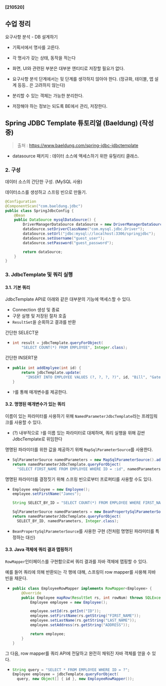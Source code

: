 **[210520]**



## 수업 정리 

요구사항 분석 - DB 설계하기

- 기획서에서 명사를 고른다.
- 각 명사가 갖는 상태, 동작을 적는다
- 화면, UI와 관련된 부분은 대부분 엔티티로 저장할 필요가 없다.
- 요구사항 분석 단계에서는 뒷 단계를 생각하지 않아야 한다. (정규화, 테이블, 앱 설계 등등.. 은 고려하지 않는다)
- 분리할 수 있는 객체는 가능한 분리한다.

- 저장해야 하는 정보는 되도록 BE에서 관리, 저장한다.



## Spring JDBC Template 튜토리얼 (Baeldung)  (작성 중)

> 출처 : https://www.baeldung.com/spring-jdbc-jdbctemplate



- datasource 패키지 : 데이터 소스에 액세스하기 위한 유틸리티 클래스. 

### 2. 구성

데이터 소스의 간단한 구성. (MySQL 사용)

데이터소스를 생성하고 스프링 빈으로 만들기.

```java
@Configuration
@ComponentScan("com.baeldung.jdbc")
public class SpringJdbcConfig {
    @Bean
    public DataSource mysqlDataSource() {
        DriverManagerDataSource dataSource = new DriverManagerDataSource();
        dataSource.setDriverClassName("com.mysql.jdbc.Driver");
        dataSource.setUrl("jdbc:mysql://localhost:3306/springjdbc");
        dataSource.setUsername("guest_user");
        dataSource.setPassword("guest_password");

        return dataSource;
    }
}
```

### 3. JdbcTemplate 및 쿼리 실행

#### 3.1. 기본 쿼리

JdbcTemplate API로 아래와 같은 대부분의 기능에 액세스할 수 있다.

- Connection 생성 및 종료
- 구문 실행 및 저장된 절차 호출
- `ResultSet`을 순회하고 결과를 반환

간단한 SELECT문

- ```java
  int result = jdbcTemplate.queryForObject(
      "SELECT COUNT(*) FROM EMPLOYEE", Integer.class);
  ```

간단한 INSERT문

- ```java
  public int addEmplyee(int id) {
      return jdbcTemplate.update(
        "INSERT INTO EMPLOYEE VALUES (?, ?, ?, ?)", id, "Bill", "Gates", "USA");
  }
  ```

- `?`를 통해 매개변수를 제공한다.

#### 3.2. 명명된 매개변수가 있는 쿼리

이름이 있는 파라미터를 사용하기 위해 `NamedParameterJdbcTemplate`라는 프레임워크를 사용할 수 있다.

- (?) 내부적으로 `?`를 이름 있는 파라미터로 대체하며, 쿼리 실행을 위해  감싼 JdbcTemplate로 위임한다

명명된 파라미터를 위한 값을 제공하기 위해 `MapSqlParameterSource`를 사용한다.

- ```java
  SqlParameterSource namedParameters = new MapSqlParameterSource().addValue("id", 1);
  return namedParameterJdbcTemplate.queryForObject(
    "SELECT FIRST_NAME FROM EMPLOYEE WHERE ID = :id", namedParameters, String.class);
  ```

명명된 파라미터를 결정짓기 위해 스프링 빈으로부터 프로퍼티를 사용할 수도 있다.

- ```java
  Employee employee = new Employee();
  employee.setFirstName("James");
  
  String SELECT_BY_ID = "SELECT COUNT(*) FROM EMPLOYEE WHERE FIRST_NAME = :firstName";
  
  SqlParameterSource namedParameters = new BeanPropertySqlParameterSource(employee);
  return namedParameterJdbcTemplate.queryForObject(
    SELECT_BY_ID, namedParameters, Integer.class);
  ```

- `BeanPropertySqlParameterSource`를 사용한 구현 (전처럼 명명된 파라미터를 특정하는 대신)

#### 3.3. Java 객체에 쿼리 결과 맵핑하기

`RowMapper`인터페이스를 구현함으로써 쿼리 결과를 자바 객체에 맵핑할 수 있다.

예를 들어 쿼리에 의해 반환되는 각 행에 대해, 스프링이 row mapper를 사용해 자바 빈을 채운다.

- ```java
  public class EmployeeRowMapper implements RowMapper<Employee> {
      @Override
      public Employee mapRow(ResultSet rs, int rowNum) throws SQLException {
          Employee employee = new Employee();
  
          employee.setId(rs.getInt("ID"));
          employee.setFirstName(rs.getString("FIRST_NAME"));
          employee.setLastName(rs.getString("LAST_NAME"));
          employee.setAddress(rs.getString("ADDRESS"));
  
          return employee;
      }
  }
  ```

그 다음, row mapper를 쿼리 API에 전달하고 완전히 채워진 자바 객체를 얻을 수 있다.

- ```java
  String query = "SELECT * FROM EMPLOYEE WHERE ID = ?";
  Employee employee = jdbcTemplate.queryForObject(
    query, new Object[] { id }, new EmployeeRowMapper());
  ```

  

